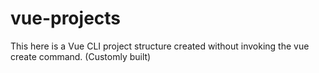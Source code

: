 # vue-projects
This here is a Vue CLI project structure created without invoking the vue create command. (Customly built)
